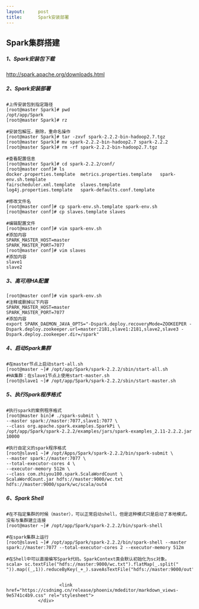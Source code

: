 ```yaml
---
layout:     post
title:      Spark安装部署
---
```

<div id="article_content" class="article_content clearfix csdn-tracking-statistics" data-pid="blog" data-mod="popu_307" data-dsm="post">
								            <div id="content_views" class="markdown_views prism-github-gist">
							<!-- flowchart 箭头图标 勿删 -->
							<svg xmlns="http://www.w3.org/2000/svg" style="display: none;"><path stroke-linecap="round" d="M5,0 0,2.5 5,5z" id="raphael-marker-block" style="-webkit-tap-highlight-color: rgba(0, 0, 0, 0);"></path></svg>
							<h2 id="spark集群搭建">Spark集群搭建</h2>



<h5 id="1spark安装包下载">1、Spark安装包下载</h5>

<p><a href="http://spark.apache.org/downloads.html" rel="nofollow">http://spark.apache.org/downloads.html</a></p>



<h5 id="2spark安装部署">2、Spark安装部署</h5>



<pre class="prettyprint"><code class=" hljs avrasm"><span class="hljs-preprocessor">#上传安装包到指定路径</span>
[root@master Spark]<span class="hljs-preprocessor"># pwd</span>
/opt/app/Spark
[root@master Spark]<span class="hljs-preprocessor"># rz</span>

<span class="hljs-preprocessor">#安装包解压，删除，重命名操作</span>
[root@master Spark]<span class="hljs-preprocessor"># tar -zxvf spark-2.2.2-bin-hadoop2.7.tgz</span>
[root@master Spark]<span class="hljs-preprocessor"># mv spark-2.2.2-bin-hadoop2.7 spark-2.2.2</span>
[root@master Spark]<span class="hljs-preprocessor"># rm -rf spark-2.2.2-bin-hadoop2.7.tgz </span>

<span class="hljs-preprocessor">#查看配置信息</span>
[root@master Spark]<span class="hljs-preprocessor"># cd spark-2.2.2/conf/</span>
[root@master conf]<span class="hljs-preprocessor"># ls</span>
docker<span class="hljs-preprocessor">.properties</span><span class="hljs-preprocessor">.template</span>  metrics<span class="hljs-preprocessor">.properties</span><span class="hljs-preprocessor">.template</span>   spark-env<span class="hljs-preprocessor">.sh</span><span class="hljs-preprocessor">.template</span>
fairscheduler<span class="hljs-preprocessor">.xml</span><span class="hljs-preprocessor">.template</span>  slaves<span class="hljs-preprocessor">.template</span>
log4j<span class="hljs-preprocessor">.properties</span><span class="hljs-preprocessor">.template</span>   spark-defaults<span class="hljs-preprocessor">.conf</span><span class="hljs-preprocessor">.template</span>

<span class="hljs-preprocessor">#修改文件名</span>
[root@master conf]<span class="hljs-preprocessor"># cp spark-env.sh.template spark-env.sh</span>
[root@master conf]<span class="hljs-preprocessor"># cp slaves.template slaves</span>

<span class="hljs-preprocessor">#编辑配置文件</span>
[root@master conf]<span class="hljs-preprocessor"># vim spark-env.sh</span>
<span class="hljs-preprocessor">#添加内容</span>
SPARK_MASTER_HOST=master
SPARK_MASTER_PORT=<span class="hljs-number">7077</span>
[root@master conf]<span class="hljs-preprocessor"># vim slaves</span>
<span class="hljs-preprocessor">#添加内容</span>
slave1
slave2</code></pre>



<h5 id="3高可用ha配置">3、高可用HA配置</h5>



<pre class="prettyprint"><code class=" hljs coffeescript">[root<span class="hljs-property">@master</span> conf]<span class="hljs-comment"># vim spark-env.sh</span>
<span class="hljs-comment">#注释或删掉以下内容</span>
SPARK_MASTER_HOST=master
SPARK_MASTER_PORT=<span class="hljs-number">7077</span>
<span class="hljs-comment">#添加内容</span>
<span class="hljs-reserved">export</span> SPARK_DAEMON_JAVA_OPTS=<span class="hljs-string">"-Dspark.deploy.recoveryMode=ZOOKEEPER -Dspark.deploy.zookeeper.url=master:2181,slave1:2181,slave2,slave3 -Dspark.deploy.zookeeper.dir=/spark"</span></code></pre>



<h5 id="4启动spark集群">4、启动Spark集群</h5>



<pre class="prettyprint"><code class=" hljs ruby"><span class="hljs-comment">#在master节点上启动start-all.sh</span>
[root<span class="hljs-variable">@master</span> ~]<span class="hljs-comment"># /opt/app/Spark/spark-2.2.2/sbin/start-all.sh </span>
<span class="hljs-comment">#HA集群：在slave1节点上使用start-master.sh</span>
[root<span class="hljs-variable">@slave1</span> ~]<span class="hljs-comment"># /opt/app/Spark/spark-2.2.2/sbin/start-master.sh </span></code></pre>



<h5 id="5执行spark程序格式">5、执行Spark程序格式</h5>

<pre class="prettyprint"><code class=" hljs avrasm"><span class="hljs-preprocessor">#执行spark的案例程序格式</span>
[root@master bin]<span class="hljs-preprocessor"># ./spark-submit \</span>
--master spark://master:<span class="hljs-number">7077</span>,slave1:<span class="hljs-number">7077</span> \ 
--class org<span class="hljs-preprocessor">.apache</span><span class="hljs-preprocessor">.spark</span><span class="hljs-preprocessor">.examples</span><span class="hljs-preprocessor">.SparkPi</span> \ 
/opt/app/Spark/spark-<span class="hljs-number">2.2</span><span class="hljs-number">.2</span>/examples/jars/spark-examples_2<span class="hljs-number">.11</span>-<span class="hljs-number">2.2</span><span class="hljs-number">.2</span><span class="hljs-preprocessor">.jar</span>  <span class="hljs-number">10000</span></code></pre>

<pre class="prettyprint"><code class=" hljs haml">#执行自定义的spark程序格式
[root@slave1 ~]# /opt/Apps/Spark/spark-2.2.2/bin/spark-submit \
-<span class="ruby">-master <span class="hljs-symbol">spark:</span>/<span class="hljs-regexp">/master:7077 \
</span></span>-<span class="ruby">-total-executor-cores <span class="hljs-number">4</span> \
</span>-<span class="ruby">-executor-memory <span class="hljs-number">512</span>m \
</span>-<span class="ruby">-<span class="hljs-class"><span class="hljs-keyword">class</span> <span class="hljs-title">com</span>.<span class="hljs-title">zhiyou100</span>.<span class="hljs-title">spark</span>.<span class="hljs-title">ScalaWordCount</span> \</span>
</span>ScalaWordCount.jar hdfs://master:9000/wc.txt hdfs://master:9000/spark/wc/scala/out4</code></pre>

<h5 id="6spark-shell">6、Spark Shell</h5>



<pre class="prettyprint"><code class=" hljs avrasm"><span class="hljs-preprocessor">#在不指定集群的时候（master），可以正常启动shell，但是这种模式只是启动了本地模式。没有与集群建立连接</span>
[root@master ~]<span class="hljs-preprocessor"># /opt/app/Spark/spark-2.2.2/bin/spark-shell</span>

<span class="hljs-preprocessor">#在spark集群上运行</span>
[root@slave1 ~]<span class="hljs-preprocessor"># /opt/app/Spark/spark-2.2.2/bin/spark-shell --master spark://master:7077 --total-executor-cores 2 --executor-memory 512m</span>

<span class="hljs-preprocessor">#在Shell中可以直接编写Spark代码。SparkContext类会默认初始化为sc对象。</span>
scala&gt; sc<span class="hljs-preprocessor">.textFile</span>(<span class="hljs-string">"hdfs://master:9000/wc.txt"</span>)<span class="hljs-preprocessor">.flatMap</span>(_<span class="hljs-preprocessor">.split</span>(<span class="hljs-string">" "</span>))<span class="hljs-preprocessor">.map</span>((_,<span class="hljs-number">1</span>))<span class="hljs-preprocessor">.reduceByKey</span>(_+_)<span class="hljs-preprocessor">.saveAsTextFile</span>(<span class="hljs-string">"hdfs://master:9000/out"</span>)

</code></pre>            </div>
						<link href="https://csdnimg.cn/release/phoenix/mdeditor/markdown_views-9e5741c4b9.css" rel="stylesheet">
                </div>